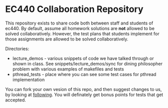 # EC440 Collaboration Repository
This repository exists to share code both between staff and students of ec440. 
By default, assume all homework solutions are **not** allowed to be solved
collaboratively. However, the test plans that students implement for those
assignments are allowed to be solved collaboratively.


Directories:
* lecture_demos - various snippets of code we have talked through or shown in class. See snippets/lecture_demos/sync for dining philosopher problem with various examples of makefiles and tests
* pthread_tests - place where you can see some test cases for pthread implementation

You can fork your own vesion of this repo, and then suggest changes to us, by looking at [following](https://docs.github.com/en/github/collaborating-with-issues-and-pull-requests/creating-a-pull-request-from-a-fork).  You will definately get bonus points for tests that get accepted. 

